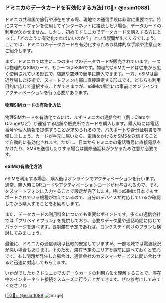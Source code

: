 ### ドミニカのデータカードを有効化する方法[[TG💪+ @esim1088](https://t.me/s/esim1088)]

ドミニカ共和国で旅行や滞在をする際、現地での通信手段は非常に重要です。特にスマートフォンを使用してインターネットに接続したい場合、データカードの利用が欠かせません。しかし、初めてドミニカでデータカードを購入する方にとって、「どのように有効化すればいいのか？」という疑問が出てくるでしょう。ここでは、ドミニカのデータカードを有効化するための具体的な手順や注意点をご紹介します。

まず、ドミニカでは主に二つのタイプのデータカードが販売されています。一つは物理的なSIMカード、もう一つはeSIMです。物理的なSIMカードは従来から広く使用されている形式で、店舗や空港で簡単に購入できます。一方、eSIMは最近登場した技術で、スマートフォン内部に直接設定する形式です。どちらも利用目的に応じて選択することができますが、eSIMの場合には事前にオンラインでアクティベーションを行う必要があります。

#### 物理SIMカードの有効化方法

物理SIMカードを有効化するには、まずドミニカの通信会社（例：ClaroやOrangeなど）が運営する店舗や販売所でカードを購入します。購入時には電話番号や個人情報を提供することが求められるので、パスポートや身分証明書を準備しましょう。カードが手元に届いたら、電話をかけるかSMSを送信することで自動的に有効化されます。ただし、日本からドミニカの電話番号に直接電話をかけたり、SMSを送信したりする場合は国際通話料がかかるため注意が必要です。

#### eSIMの有効化方法

eSIMを利用する場合、購入後はオンラインでアクティベーションを行います。通常、購入時にQRコードやアクティベーションコードが付与されるので、それをスマートフォンに入力することで設定が完了します。特にeSIMは日本でもサポートされている機種が増えているので、自分のデバイスが対応しているか確認してから購入することをお勧めします。

また、データカードの利用料金についても重要なポイントです。多くの通信会社では「プリペイドプラン」を提供しており、必要なデータ量や通話時間に応じてパッケージを選べます。長期滞在予定であれば、ロングステイ向けのプランも検討してみましょう。

最後に、ドミニカの通信環境は比較的安定していますが、一部地域では電波状況が悪い場合もあります。そのため、滞在予定のエリアを事前に調べておくと安心です。もし問題が発生した場合は、通信会社のカスタマーサービスに問い合わせると迅速に対応してもらえます。

いかがでしたか？ドミニカでのデータカードの利用方法を理解することで、滞在中のインターネット接続をスムーズに行うことができます。ぜひ参考にしてみてくださいね！

[[TG💪+ @esim1088](https://t.me/s/esim1088) ![Image](https://i.postimg.cc/Y0z9fWf4/image.png)]